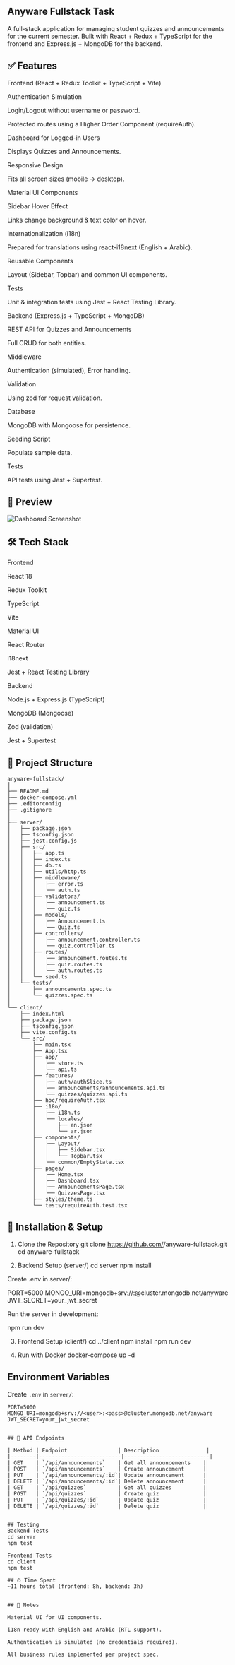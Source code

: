 ## Anyware Fullstack Task

A full-stack application for managing student quizzes and announcements for the current semester.
Built with React + Redux + TypeScript for the frontend and Express.js + MongoDB for the backend.

## ✅ Features
Frontend (React + Redux Toolkit + TypeScript + Vite)

Authentication Simulation

Login/Logout without username or password.

Protected routes using a Higher Order Component (requireAuth).

Dashboard for Logged-in Users

Displays Quizzes and Announcements.

Responsive Design

Fits all screen sizes (mobile → desktop).

Material UI Components

Sidebar Hover Effect

Links change background & text color on hover.

Internationalization (i18n)

Prepared for translations using react-i18next (English + Arabic).

Reusable Components

Layout (Sidebar, Topbar) and common UI components.

Tests

Unit & integration tests using Jest + React Testing Library.

Backend (Express.js + TypeScript + MongoDB)

REST API for Quizzes and Announcements

Full CRUD for both entities.

Middleware

Authentication (simulated), Error handling.

Validation

Using zod for request validation.

Database

MongoDB with Mongoose for persistence.

Seeding Script

Populate sample data.

Tests

API tests using Jest + Supertest.

## 📸 Preview

![Dashboard Screenshot](dashboard.png)

## 🛠 Tech Stack
Frontend

React 18

Redux Toolkit

TypeScript

Vite

Material UI

React Router

i18next

Jest + React Testing Library

Backend

Node.js + Express.js (TypeScript)

MongoDB (Mongoose)

Zod (validation)

Jest + Supertest

## 📂 Project Structure
```
anyware-fullstack/
│
├── README.md
├── docker-compose.yml
├── .editorconfig
├── .gitignore
│
├── server/
│   ├── package.json
│   ├── tsconfig.json
│   ├── jest.config.js
│   ├── src/
│   │   ├── app.ts
│   │   ├── index.ts
│   │   ├── db.ts
│   │   ├── utils/http.ts
│   │   ├── middleware/
│   │   │   ├── error.ts
│   │   │   └── auth.ts
│   │   ├── validators/
│   │   │   ├── announcement.ts
│   │   │   └── quiz.ts
│   │   ├── models/
│   │   │   ├── Announcement.ts
│   │   │   └── Quiz.ts
│   │   ├── controllers/
│   │   │   ├── announcement.controller.ts
│   │   │   └── quiz.controller.ts
│   │   ├── routes/
│   │   │   ├── announcement.routes.ts
│   │   │   ├── quiz.routes.ts
│   │   │   └── auth.routes.ts
│   │   └── seed.ts
│   └── tests/
│       ├── announcements.spec.ts
│       └── quizzes.spec.ts
│
└── client/
    ├── index.html
    ├── package.json
    ├── tsconfig.json
    ├── vite.config.ts
    └── src/
        ├── main.tsx
        ├── App.tsx
        ├── app/
        │   ├── store.ts
        │   └── api.ts
        ├── features/
        │   ├── auth/authSlice.ts
        │   ├── announcements/announcements.api.ts
        │   └── quizzes/quizzes.api.ts
        ├── hoc/requireAuth.tsx
        ├── i18n/
        │   ├── i18n.ts
        │   └── locales/
        │       ├── en.json
        │       └── ar.json
        ├── components/
        │   ├── Layout/
        │   │   ├── Sidebar.tsx
        │   │   └── Topbar.tsx
        │   └── common/EmptyState.tsx
        ├── pages/
        │   ├── Home.tsx
        │   ├── Dashboard.tsx
        │   ├── AnnouncementsPage.tsx
        │   └── QuizzesPage.tsx
        ├── styles/theme.ts
        └── tests/requireAuth.test.tsx
```

## 🚀 Installation & Setup
1. Clone the Repository
git clone https://github.com/<your-username>/anyware-fullstack.git
cd anyware-fullstack

2. Backend Setup (server/)
cd server
npm install


Create .env in server/:

PORT=5000
MONGO_URI=mongodb+srv://<user>:<pass>@cluster.mongodb.net/anyware
JWT_SECRET=your_jwt_secret


Run the server in development:

npm run dev

3. Frontend Setup (client/)
cd ../client
npm install
npm run dev

4. Run with Docker
docker-compose up -d

## Environment Variables

Create `.env` in `server/`:

```env
PORT=5000
MONGO_URI=mongodb+srv://<user>:<pass>@cluster.mongodb.net/anyware
JWT_SECRET=your_jwt_secret


## 📡 API Endpoints

| Method | Endpoint                | Description               |
|--------|--------------------------|---------------------------|
| GET    | `/api/announcements`    | Get all announcements    |
| POST   | `/api/announcements`    | Create announcement      |
| PUT    | `/api/announcements/:id`| Update announcement      |
| DELETE | `/api/announcements/:id`| Delete announcement      |
| GET    | `/api/quizzes`          | Get all quizzes          |
| POST   | `/api/quizzes`          | Create quiz              |
| PUT    | `/api/quizzes/:id`      | Update quiz              |
| DELETE | `/api/quizzes/:id`      | Delete quiz              |


## Testing
Backend Tests
cd server
npm test

Frontend Tests
cd client
npm test

## ⏱ Time Spent
~11 hours total (frontend: 8h, backend: 3h)


## 📌 Notes

Material UI for UI components.

i18n ready with English and Arabic (RTL support).

Authentication is simulated (no credentials required).

All business rules implemented per project spec.